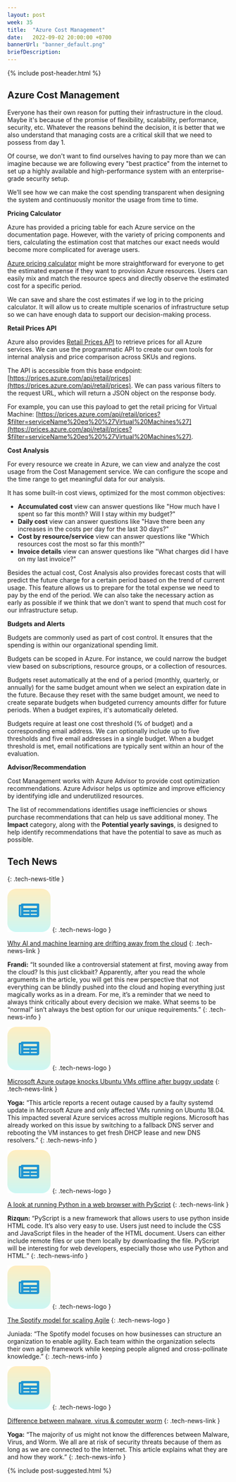 ```yaml
---
layout: post
week: 35
title:  "Azure Cost Management"
date:   2022-09-02 20:00:00 +0700
bannerUrl: "banner_default.png"
briefDescription: 
---
```


{% include post-header.html %}

## Azure Cost Management

Everyone has their own reason for putting their infrastructure in the cloud. Maybe it's because of the promise of flexibility, scalability, performance, security, etc. Whatever the reasons behind the decision, it is better that we also understand that managing costs are a critical skill that we need to possess from day 1.

Of course, we don't want to find ourselves having to pay more than we can imagine because we are following every "best practice" from the internet to set up a highly available and high-performance system with an enterprise-grade security setup.

We’ll see how we can make the cost spending transparent when designing the system and continuously monitor the usage from time to time.

__Pricing Calculator__

Azure has provided a pricing table for each Azure service on the documentation page. However, with the variety of pricing components and tiers, calculating the estimation cost that matches our exact needs would become more complicated for average users.

[Azure pricing calculator](https://azure.microsoft.com/en-us/pricing/calculator/) might be more straightforward for everyone to get the estimated expense if they want to provision Azure resources. Users can easily mix and match the resource specs and directly observe the estimated cost for a specific period.

We can save and share the cost estimates if we log in to the pricing calculator. It will allow us to create multiple scenarios of infrastructure setup so we can have enough data to support our decision-making process.

__Retail Prices API__

Azure also provides [Retail Prices API](https://docs.microsoft.com/en-us/rest/api/cost-management/retail-prices/azure-retail-prices) to retrieve prices for all Azure services. We can use the programmatic API to create our own tools for internal analysis and price comparison across SKUs and regions.

The API is accessible from this base endpoint: [https://prices.azure.com/api/retail/prices](https://prices.azure.com/api/retail/prices). We can pass various filters to the request URL, which will return a JSON object on the response body.

For example, you can use this payload to get the retail pricing for Virtual Machine: [https://prices.azure.com/api/retail/prices?$filter=serviceName%20eq%20%27Virtual%20Machines%27](https://prices.azure.com/api/retail/prices?$filter=serviceName%20eq%20%27Virtual%20Machines%27).

__Cost Analysis__

For every resource we create in Azure, we can view and analyze the cost usage from the Cost Management service. We can configure the scope and the time range to get meaningful data for our analysis.

It has some built-in cost views, optimized for the most common objectives:

- **Accumulated cost** view can answer questions like "How much have I spent so far this month? Will I stay within my budget?"
- **Daily cost** view can answer questions like "Have there been any increases in the costs per day for the last 30 days?"
- **Cost by resource/service** view can answer questions like "Which resources cost the most so far this month?"
- **Invoice details** view can answer questions like "What charges did I have on my last invoice?"

Besides the actual cost, Cost Analysis also provides forecast costs that will predict the future charge for a certain period based on the trend of current usage. This feature allows us to prepare for the total expense we need to pay by the end of the period. We can also take the necessary action as early as possible if we think that we don't want to spend that much cost for our infrastructure setup.

__Budgets and Alerts__

Budgets are commonly used as part of cost control. It ensures that the spending is within our organizational spending limit.

Budgets can be scoped in Azure. For instance, we could narrow the budget view based on subscriptions, resource groups, or a collection of resources.

Budgets reset automatically at the end of a period (monthly, quarterly, or annually) for the same budget amount when we select an expiration date in the future. Because they reset with the same budget amount, we need to create separate budgets when budgeted currency amounts differ for future periods. When a budget expires, it's automatically deleted.

Budgets require at least one cost threshold (% of budget) and a corresponding email address. We can optionally include up to five thresholds and five email addresses in a single budget. When a budget threshold is met, email notifications are typically sent within an hour of the evaluation.

__Advisor/Recommendation__

Cost Management works with Azure Advisor to provide cost optimization recommendations. Azure Advisor helps us optimize and improve efficiency by identifying idle and underutilized resources.

The list of recommendations identifies usage inefficiencies or shows purchase recommendations that can help us save additional money. The **Impact** category, along with the **Potential yearly savings**, is designed to help identify recommendations that have the potential to save as much as possible.

## Tech News
{: .tech-news-title }

![memo](/assets/images/tech-news.svg)
{: .tech-news-logo }

[Why AI and machine learning are drifting away from the cloud](https://www.protocol.com/enterprise/ai-machine-learning-cloud-data)
{: .tech-news-link }

__Frandi:__ “It sounded like a controversial statement at first, moving away from the cloud? Is this just clickbait? Apparently, after you read the whole arguments in the article, you will get this new perspective that not everything can be blindly pushed into the cloud and hoping everything just magically works as in a dream. For me, it’s a reminder that we need to always think critically about every decision we make. What seems to be “normal” isn’t always the best option for our unique requirements.”
{: .tech-news-info }

![memo](/assets/images/tech-news.svg)
{: .tech-news-logo }

[Microsoft Azure outage knocks Ubuntu VMs offline after buggy update](https://www.bleepingcomputer.com/news/microsoft/microsoft-azure-outage-knocks-ubuntu-vms-offline-after-buggy-update/)
{: .tech-news-link }

__Yoga:__ “This article reports a recent outage caused by a faulty systemd update in Microsoft Azure and only affected VMs running on Ubuntu 18.04. This impacted several Azure services across multiple regions. Microsoft has already worked on this issue by switching to a fallback DNS server and rebooting the VM instances to get fresh DHCP lease and new DNS resolvers.”
{: .tech-news-info }

![memo](/assets/images/tech-news.svg)
{: .tech-news-logo }

[A look at running Python in a web browser with PyScript](https://www.hashbangcode.com/article/look-running-python-web-browser-pyscript)
{: .tech-news-link }

__Rizqun:__ “PyScript is a new framework that allows users to use python inside HTML code. It’s also very easy to use. Users just need to include the CSS and JavaScript files in the header of the HTML document. Users can either include remote files or use them locally by downloading the file. PyScript will be interesting for web developers, especially those who use Python and HTML.”
{: .tech-news-info }

![memo](/assets/images/tech-news.svg)
{: .tech-news-logo }

[The Spotify model for scaling Agile](https://www.atlassian.com/agile/agile-at-scale/spotify)
{: .tech-news-logo }

Juniada: “The Spotify model focuses on how businesses can structure an organization to enable agility. Each team within the organization selects their own agile framework while keeping people aligned and cross-pollinate knowledge.”
{: .tech-news-info }

![memo](/assets/images/tech-news.svg)
{: .tech-news-logo }

[Difference between malware, virus & computer worm](https://dev.to/techbmc/difference-between-malware-virus-computer-worm-587m)
{: .tech-news-link }

__Yoga:__ “The majority of us might not know the differences between Malware, Virus, and Worm. We all are at risk of security threats because of them as long as we are connected to the Internet. This article explains what they are and how they work.”
{: .tech-news-info }

{% include post-suggested.html %}